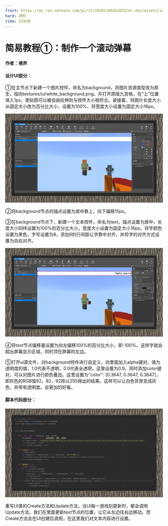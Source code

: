 ```yaml
---
front: https://mc.res.netease.com/pc/zt/20201109161633/mc-dev/assets/img/5_1.e36f376b.jpg
hard: 进阶
time: 25分钟
---
```


# 简易教程①：制作一个滚动弹幕



#### 作者：境界



#### 设计UI部分：

①在主节点下新建一个图片控件，命名为background，将图片资源类型改为原生，指向textures/ui/white_background.png。并打开原版九宫格，在“上"位置填入1px，使贴图可以被自由拉伸到与控件大小相符合。紧接着，将图片长度大小从固定大小改为百分比大小，设置为100%，将宽度大小设置为固定大小16px。

![](./images/5_1.jpg)



②将background节点的锚点设置为居中靠上，向下偏移15px。

③在background节点下，新建一个文本控件，命名为text，锚点设置为居中，长度大小同样设置为100%的百分比大小，宽度大小设置为固定大小16px。将字颜色设置为黑色，字号设置为8，添加6的行间距让字靠中对齐，并将字的对齐方式设置为向右对齐。

![](./images/5_2.jpg)



④将text节点偏移量设置为向左偏移100%的百分比大小，即-100%。这样字就会超出屏幕显示区域，同时顶在屏幕的左边。

⑤打开ui源文件，对background控件进行自定义，向里面加入alpha键对，值为透明度的值，1.0代表不透明，0.0代表全透明，这里设置为0.9。同时添加color键对，可以对图片进行颜色叠加，这里设置为"color": [0.3647, 0.3647, 0.3647]，即灰色的RGB值92，92，92除以255得出的结果。这样可以让白色背景变成灰色，并带有透明度。会更加的好看。



#### 脚本代码部分：

![](./images/5_3.jpg)

重写UI类的Create方法和Update方法，当UI每一游戏刻更新时，都会调用Update方法，我们在里面更新text节点的位置，让它从左边往右边移动。而Create方法会在UI创建后调用，在这里我们对文本内容进行设置。